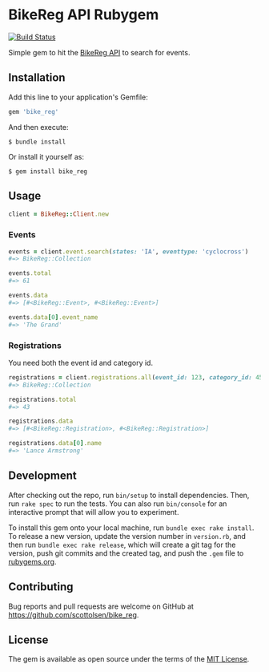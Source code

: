 # BikeReg API Rubygem

[![Build Status](https://github.com/scottolsen/bike_reg/workflows/Specs/badge.svg)](https://github.com/scottolsen/bike_reg/actions)

Simple gem to hit the [BikeReg
API](https://www.bikereg.com/api/EventSearchDoc.aspx) to search for events.

## Installation

Add this line to your application's Gemfile:

```ruby
gem 'bike_reg'
```

And then execute:

    $ bundle install

Or install it yourself as:

    $ gem install bike_reg

## Usage

```ruby
client = BikeReg::Client.new
```

### Events

```ruby
events = client.event.search(states: 'IA', eventtype: 'cyclocross')
#=> BikeReg::Collection

events.total
#=> 61

events.data
#=> [#<BikeReg::Event>, #<BikeReg::Event>]

events.data[0].event_name
#=> 'The Grand'
```

### Registrations

You need both the event id and category id.

```ruby
registrations = client.registrations.all(event_id: 123, category_id: 456)
#=> BikeReg::Collection

registrations.total
#=> 43

registrations.data
#=> [#<BikeReg::Registration>, #<BikeReg::Registration>]

registrations.data[0].name
#=> 'Lance Armstrong'
```

## Development

After checking out the repo, run `bin/setup` to install dependencies. Then, run `rake spec` to run the tests. You can also run `bin/console` for an interactive prompt that will allow you to experiment.

To install this gem onto your local machine, run `bundle exec rake install`. To release a new version, update the version number in `version.rb`, and then run `bundle exec rake release`, which will create a git tag for the version, push git commits and the created tag, and push the `.gem` file to [rubygems.org](https://rubygems.org).

## Contributing

Bug reports and pull requests are welcome on GitHub at https://github.com/scottolsen/bike_reg.

## License

The gem is available as open source under the terms of the [MIT License](https://opensource.org/licenses/MIT).
